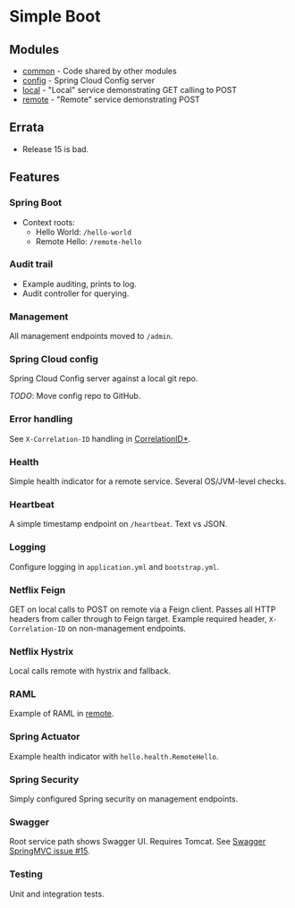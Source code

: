 # Simple Boot

## Modules

* [common](common/) - Code shared by other modules
* [config](config) - Spring Cloud Config server
* [local](local/) - "Local" service demonstrating GET calling to POST
* [remote](remote/) - "Remote" service demonstrating POST

## Errata

* Release 15 is bad.

## Features

### Spring Boot

- Context roots:
  * Hello World: `/hello-world`
  * Remote Hello: `/remote-hello`

### Audit trail

- Example auditing, prints to log.
- Audit controller for querying.

### Management

All management endpoints moved to `/admin`.

### Spring Cloud config

Spring Cloud Config server against a local git repo.

*TODO*: Move config repo to GitHub.

### Error handling

See `X-Correlation-ID` handling in
[CorrelationID*](common/src/main/java/hellp).

### Health

Simple health indicator for a remote service.  Several OS/JVM-level checks.

### Heartbeat

A simple timestamp endpoint on `/heartbeat`.  Text vs JSON.

### Logging

Configure logging in `application.yml` and `bootstrap.yml`.

### Netflix Feign

GET on local calls to POST on remote via a Feign client.  Passes all HTTP
headers from caller through to Feign target.  Example required header,
`X-Correlation-ID` on non-management endpoints.

### Netflix Hystrix

Local calls remote with hystrix and fallback.

### RAML

Example of RAML in [remote](remote/src/main/resources/hello/remote-hello.raml).

### Spring Actuator

Example health indicator with `hello.health.RemoteHello`.

### Spring Security

Simply configured Spring security on management endpoints.

### Swagger

Root service path shows Swagger UI.  Requires Tomcat.  See [Swagger SpringMVC
issue #15](https://github.com/adrianbk/swagger-springmvc-demo/issues/15).

### Testing

Unit and integration tests.
